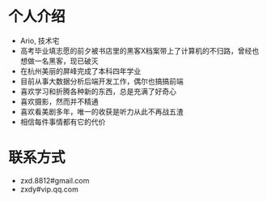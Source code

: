 个人介绍
=======

* Ario, 技术宅
* 高考毕业填志愿的前夕被书店里的黑客X档案带上了计算机的不归路，曾经也想做一名黑客，现已破灭
* 在杭州美丽的屏峰完成了本科四年学业
* 目前从事大数据分析后端开发工作，偶尔也搞搞前端
* 喜欢学习和折腾各种新的东西，总是充满了好奇心
* 喜欢摄影，然而并不精通
* 喜欢看美剧多年，唯一的收获是听力从此不再战五渣
* 相信每件事情都有它的代价

联系方式
========
* zxd.8812#gmail.com
* zxdy#vip.qq.com
